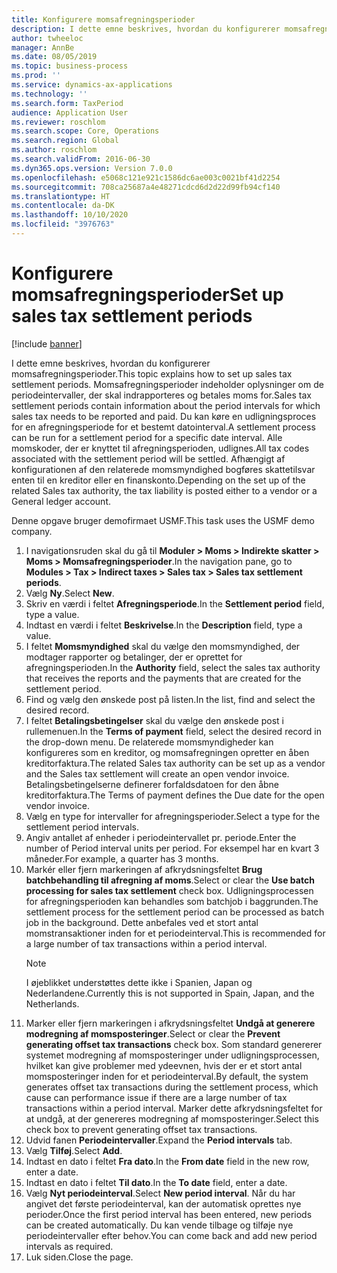 ```yaml
---
title: Konfigurere momsafregningsperioder
description: I dette emne beskrives, hvordan du konfigurerer momsafregningsperioder i Dynamics 365 Finance.
author: twheeloc
manager: AnnBe
ms.date: 08/05/2019
ms.topic: business-process
ms.prod: ''
ms.service: dynamics-ax-applications
ms.technology: ''
ms.search.form: TaxPeriod
audience: Application User
ms.reviewer: roschlom
ms.search.scope: Core, Operations
ms.search.region: Global
ms.author: roschlom
ms.search.validFrom: 2016-06-30
ms.dyn365.ops.version: Version 7.0.0
ms.openlocfilehash: e5068c121e921c1586dc6ae003c0021bf41d2254
ms.sourcegitcommit: 708ca25687a4e48271cdcd6d2d22d99fb94cf140
ms.translationtype: HT
ms.contentlocale: da-DK
ms.lasthandoff: 10/10/2020
ms.locfileid: "3976763"
---
```

# <a name="set-up-sales-tax-settlement-periods"></a><span data-ttu-id="3858e-103">Konfigurere momsafregningsperioder</span><span class="sxs-lookup"><span data-stu-id="3858e-103">Set up sales tax settlement periods</span></span>

[!include [banner](../../includes/banner.md)]

<span data-ttu-id="3858e-104">I dette emne beskrives, hvordan du konfigurerer momsafregningsperioder.</span><span class="sxs-lookup"><span data-stu-id="3858e-104">This topic explains how to set up sales tax settlement periods.</span></span> <span data-ttu-id="3858e-105">Momsafregningsperioder indeholder oplysninger om de periodeintervaller, der skal indrapporteres og betales moms for.</span><span class="sxs-lookup"><span data-stu-id="3858e-105">Sales tax settlement periods contain information about the period intervals for which sales tax needs to be reported and paid.</span></span> <span data-ttu-id="3858e-106">Du kan køre en udligningsproces for en afregningsperiode for et bestemt datointerval.</span><span class="sxs-lookup"><span data-stu-id="3858e-106">A settlement process can be run for a settlement period for a specific date interval.</span></span> <span data-ttu-id="3858e-107">Alle momskoder, der er knyttet til afregningsperioden, udlignes.</span><span class="sxs-lookup"><span data-stu-id="3858e-107">All tax codes associated with the settlement period will be settled.</span></span> <span data-ttu-id="3858e-108">Afhængigt af konfigurationen af den relaterede momsmyndighed bogføres skattetilsvar enten til en kreditor eller en finanskonto.</span><span class="sxs-lookup"><span data-stu-id="3858e-108">Depending on the set up of the related Sales tax authority, the tax liability is posted either to a vendor or a General ledger account.</span></span>

<span data-ttu-id="3858e-109">Denne opgave bruger demofirmaet USMF.</span><span class="sxs-lookup"><span data-stu-id="3858e-109">This task uses the USMF demo company.</span></span>

1. <span data-ttu-id="3858e-110">I navigationsruden skal du gå til **Moduler > Moms > Indirekte skatter > Moms > Momsafregningsperioder**.</span><span class="sxs-lookup"><span data-stu-id="3858e-110">In the navigation pane, go to **Modules > Tax > Indirect taxes > Sales tax > Sales tax settlement periods**.</span></span>
2. <span data-ttu-id="3858e-111">Vælg **Ny**.</span><span class="sxs-lookup"><span data-stu-id="3858e-111">Select **New**.</span></span>
3. <span data-ttu-id="3858e-112">Skriv en værdi i feltet **Afregningsperiode**.</span><span class="sxs-lookup"><span data-stu-id="3858e-112">In the **Settlement period** field, type a value.</span></span>
4. <span data-ttu-id="3858e-113">Indtast en værdi i feltet **Beskrivelse**.</span><span class="sxs-lookup"><span data-stu-id="3858e-113">In the **Description** field, type a value.</span></span>
5. <span data-ttu-id="3858e-114">I feltet **Momsmyndighed** skal du vælge den momsmyndighed, der modtager rapporter og betalinger, der er oprettet for afregningsperioden.</span><span class="sxs-lookup"><span data-stu-id="3858e-114">In the **Authority** field, select the sales tax authority that receives the reports and the payments that are created for the settlement period.</span></span>
6. <span data-ttu-id="3858e-115">Find og vælg den ønskede post på listen.</span><span class="sxs-lookup"><span data-stu-id="3858e-115">In the list, find and select the desired record.</span></span>
7. <span data-ttu-id="3858e-116">I feltet **Betalingsbetingelser** skal du vælge den ønskede post i rullemenuen.</span><span class="sxs-lookup"><span data-stu-id="3858e-116">In the **Terms of payment** field, select the desired record in the drop-down menu.</span></span> <span data-ttu-id="3858e-117">De relaterede momsmyndigheder kan konfigureres som en kreditor, og momsafregningen opretter en åben kreditorfaktura.</span><span class="sxs-lookup"><span data-stu-id="3858e-117">The related Sales tax authority can be set up as a vendor and the Sales tax settlement will create an open vendor invoice.</span></span> <span data-ttu-id="3858e-118">Betalingsbetingelserne definerer forfaldsdatoen for den åbne kreditorfaktura.</span><span class="sxs-lookup"><span data-stu-id="3858e-118">The Terms of payment defines the Due date for the open vendor invoice.</span></span>  
8. <span data-ttu-id="3858e-119">Vælg en type for intervaller for afregningsperioder.</span><span class="sxs-lookup"><span data-stu-id="3858e-119">Select a type for the settlement period intervals.</span></span>
9. <span data-ttu-id="3858e-120">Angiv antallet af enheder i periodeintervallet pr. periode.</span><span class="sxs-lookup"><span data-stu-id="3858e-120">Enter the number of Period interval units per period.</span></span> <span data-ttu-id="3858e-121">For eksempel har en kvart 3 måneder.</span><span class="sxs-lookup"><span data-stu-id="3858e-121">For example, a quarter has 3 months.</span></span>
10. <span data-ttu-id="3858e-122">Markér eller fjern markeringen af afkrydsningsfeltet **Brug batchbehandling til afregning af moms**.</span><span class="sxs-lookup"><span data-stu-id="3858e-122">Select or clear the **Use batch processing for sales tax settlement** check box.</span></span> <span data-ttu-id="3858e-123">Udligningsprocessen for afregningsperioden kan behandles som batchjob i baggrunden.</span><span class="sxs-lookup"><span data-stu-id="3858e-123">The settlement process for the settlement period can be processed as batch job in the background.</span></span> <span data-ttu-id="3858e-124">Dette anbefales ved et stort antal momstransaktioner inden for et periodeinterval.</span><span class="sxs-lookup"><span data-stu-id="3858e-124">This is recommended for a large number of tax transactions within a period interval.</span></span>  
    > [!NOTE]
    > <span data-ttu-id="3858e-125">I øjeblikket understøttes dette ikke i Spanien, Japan og Nederlandene.</span><span class="sxs-lookup"><span data-stu-id="3858e-125">Currently this is not supported in Spain, Japan, and the Netherlands.</span></span>
11. <span data-ttu-id="3858e-126">Marker eller fjern markeringen i afkrydsningsfeltet **Undgå at generere modregning af momsposteringer**.</span><span class="sxs-lookup"><span data-stu-id="3858e-126">Select or clear the **Prevent generating offset tax transactions** check box.</span></span> <span data-ttu-id="3858e-127">Som standard genererer systemet modregning af momsposteringer under udligningsprocessen, hvilket kan give problemer med ydeevnen, hvis der er et stort antal momsposteringer inden for et periodeinterval.</span><span class="sxs-lookup"><span data-stu-id="3858e-127">By default, the system generates offset tax transactions during the settlement process, which cause can performance issue if there are a large number of tax transactions within a period interval.</span></span> <span data-ttu-id="3858e-128">Marker dette afkrydsningsfeltet for at undgå, at der genereres modregning af momsposteringer.</span><span class="sxs-lookup"><span data-stu-id="3858e-128">Select this check box to prevent generating offset tax transactions.</span></span>
12. <span data-ttu-id="3858e-129">Udvid fanen **Periodeintervaller**.</span><span class="sxs-lookup"><span data-stu-id="3858e-129">Expand the **Period intervals** tab.</span></span>
13. <span data-ttu-id="3858e-130">Vælg **Tilføj**.</span><span class="sxs-lookup"><span data-stu-id="3858e-130">Select **Add**.</span></span>
14. <span data-ttu-id="3858e-131">Indtast en dato i feltet **Fra dato**.</span><span class="sxs-lookup"><span data-stu-id="3858e-131">In the **From date** field in the new row, enter a date.</span></span>
15. <span data-ttu-id="3858e-132">Indtast en dato i feltet **Til dato**.</span><span class="sxs-lookup"><span data-stu-id="3858e-132">In the **To date** field, enter a date.</span></span>
16. <span data-ttu-id="3858e-133">Vælg **Nyt periodeinterval**.</span><span class="sxs-lookup"><span data-stu-id="3858e-133">Select **New period interval**.</span></span> <span data-ttu-id="3858e-134">Når du har angivet det første periodeinterval, kan der automatisk oprettes nye perioder.</span><span class="sxs-lookup"><span data-stu-id="3858e-134">Once the first period interval has been entered, new periods can be created automatically.</span></span> <span data-ttu-id="3858e-135">Du kan vende tilbage og tilføje nye periodeintervaller efter behov.</span><span class="sxs-lookup"><span data-stu-id="3858e-135">You can come back and add new period intervals as required.</span></span>  
17. <span data-ttu-id="3858e-136">Luk siden.</span><span class="sxs-lookup"><span data-stu-id="3858e-136">Close the page.</span></span>

